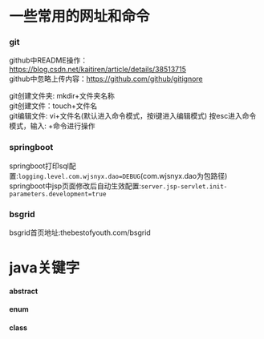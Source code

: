 # 一些常用的网址和命令
### git
github中README操作：https://blog.csdn.net/kaitiren/article/details/38513715<br>
github中忽略上传内容：https://github.com/github/gitignore<br>

git创建文件夹: mkdir+文件夹名称<br>
git创建文件：touch+文件名<br>
git编辑文件: vi+文件名(默认进入命令模式，按i键进入编辑模式) 按esc进入命令模式，输入: +命令进行操作<br>

### springboot
springboot打印sql配置:`logging.level.com.wjsnyx.dao=DEBUG`(com.wjsnyx.dao为包路径)<br>
		springboot中jsp页面修改后自动生效配置:`server.jsp-servlet.init-parameters.development=true`
### bsgrid
bsgrid首页地址:thebestofyouth.com/bsgrid

# java关键字

#### abstract
#### enum
#### class
#### 
